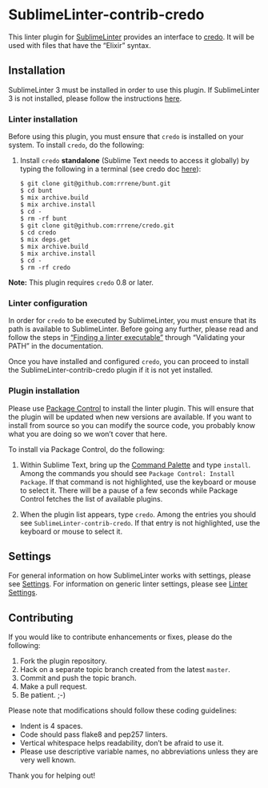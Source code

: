 SublimeLinter-contrib-credo
================================

<!-- [![Build Status](https://travis-ci.org/SublimeLinter/SublimeLinter-contrib-credo.svg?branch=master)](https://travis-ci.org/SublimeLinter/SublimeLinter-contrib-credo)
 -->

This linter plugin for [SublimeLinter][docs] provides an interface to [credo](http://credo-ci.org/). It will be used with files that have the “Elixir” syntax.

## Installation
SublimeLinter 3 must be installed in order to use this plugin. If SublimeLinter 3 is not installed, please follow the instructions [here][installation].

### Linter installation
Before using this plugin, you must ensure that `credo` is installed on your system. To install `credo`, do the following:

1. Install `credo` __standalone__ (Sublime Text needs to access it globally) by typing the following in a terminal (see credo doc [here](https://github.com/rrrene/credo#using-credo-as-stand-alone)):
   ```msh
   $ git clone git@github.com:rrrene/bunt.git
   $ cd bunt
   $ mix archive.build
   $ mix archive.install
   $ cd -
   $ rm -rf bunt
   $ git clone git@github.com:rrrene/credo.git
   $ cd credo
   $ mix deps.get
   $ mix archive.build
   $ mix archive.install
   $ cd -
   $ rm -rf credo
   ```



**Note:** This plugin requires `credo` 0.8 or later.

### Linter configuration
In order for `credo` to be executed by SublimeLinter, you must ensure that its path is available to SublimeLinter. Before going any further, please read and follow the steps in [“Finding a linter executable”](http://sublimelinter.readthedocs.org/en/latest/troubleshooting.html#finding-a-linter-executable) through “Validating your PATH” in the documentation.

Once you have installed and configured `credo`, you can proceed to install the SublimeLinter-contrib-credo plugin if it is not yet installed.

### Plugin installation
Please use [Package Control][pc] to install the linter plugin. This will ensure that the plugin will be updated when new versions are available. If you want to install from source so you can modify the source code, you probably know what you are doing so we won’t cover that here.

To install via Package Control, do the following:

1. Within Sublime Text, bring up the [Command Palette][cmd] and type `install`. Among the commands you should see `Package Control: Install Package`. If that command is not highlighted, use the keyboard or mouse to select it. There will be a pause of a few seconds while Package Control fetches the list of available plugins.

1. When the plugin list appears, type `credo`. Among the entries you should see `SublimeLinter-contrib-credo`. If that entry is not highlighted, use the keyboard or mouse to select it.

## Settings
For general information on how SublimeLinter works with settings, please see [Settings][settings]. For information on generic linter settings, please see [Linter Settings][linter-settings].

<!-- In addition to the standard SublimeLinter settings, SublimeLinter-contrib-credo provides its own settings. Those marked as “Inline Setting” or “Inline Override” may also be [used inline][inline-settings]. -->

<!-- |Setting|Description|Inline Setting|Inline Override|
|:------|:----------|:------------:|:-------------:|
|foo|Something.|&#10003;| |
|bar|Something else.| |&#10003;|
 -->
## Contributing
If you would like to contribute enhancements or fixes, please do the following:

1. Fork the plugin repository.
1. Hack on a separate topic branch created from the latest `master`.
1. Commit and push the topic branch.
1. Make a pull request.
1. Be patient.  ;-)

Please note that modifications should follow these coding guidelines:

- Indent is 4 spaces.
- Code should pass flake8 and pep257 linters.
- Vertical whitespace helps readability, don’t be afraid to use it.
- Please use descriptive variable names, no abbreviations unless they are very well known.

Thank you for helping out!

[docs]: http://sublimelinter.readthedocs.org
[installation]: http://sublimelinter.readthedocs.org/en/latest/installation.html
[locating-executables]: http://sublimelinter.readthedocs.org/en/latest/usage.html#how-linter-executables-are-located
[pc]: https://sublime.wbond.net/installation
[cmd]: http://docs.sublimetext.info/en/sublime-text-3/extensibility/command_palette.html
[settings]: http://sublimelinter.readthedocs.org/en/latest/settings.html
[linter-settings]: http://sublimelinter.readthedocs.org/en/latest/linter_settings.html
[inline-settings]: http://sublimelinter.readthedocs.org/en/latest/settings.html#inline-settings
